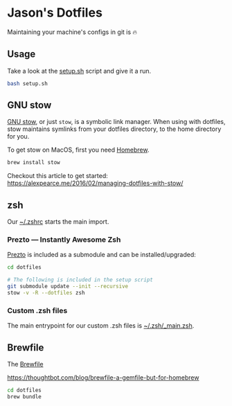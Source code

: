 # Jason's Dotfiles

Maintaining your machine's configs in git is :fire:

## Usage

Take a look at the [setup.sh](./setup.sh) script and give it a run.

```bash
bash setup.sh
```

## GNU stow

[GNU stow](https://www.gnu.org/software/stow/), or just `stow`, is a symbolic link manager. When using with dotfiles, stow maintains symlinks from your dotfiles directory, to the home directory for you.

To get stow on MacOS, first you need [Homebrew](https://brew.sh/).

```bash
brew install stow
```

Checkout this article to get started: https://alexpearce.me/2016/02/managing-dotfiles-with-stow/

## zsh

Our [~/.zshrc](zsh/dot-zshrc#L11) starts the main import.

### Prezto — Instantly Awesome Zsh

[Prezto](https://github.com/sorin-ionescu/prezto) is included as a submodule and can be installed/upgraded:

```bash
cd dotfiles

# The following is included in the setup script
git submodule update --init --recursive
stow -v -R --dotfiles zsh
```

### Custom .zsh files

The main entrypoint for our custom .zsh files is [~/.zsh/_main.zsh](zsh/dot-zsh/_main.zsh).

## Brewfile

The [Brewfile](./Brewfile)

https://thoughtbot.com/blog/brewfile-a-gemfile-but-for-homebrew

```bash
cd dotfiles
brew bundle
```
